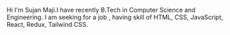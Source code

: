 Hi I'm Sujan Maji.I have recently B.Tech in Computer Science and Engineering.
I am seeking for a job , having skill of HTML, CSS, JavaScript, React, Redux, Tailwind CSS.
